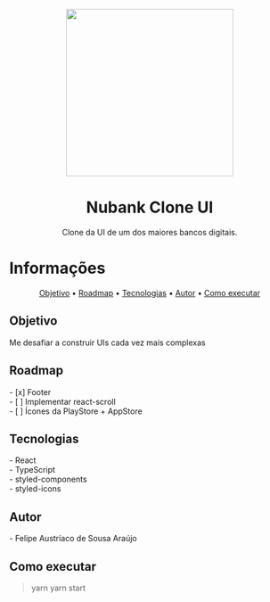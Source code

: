 <p align="center">
<img width="300" height="300" src="https://cdn.discordapp.com/attachments/263762535763673089/770446798191591424/NUBANK_CLONE_UI.png">
</p>

<h1 align="center">Nubank Clone UI</h1>

<p align="center">Clone da UI de um dos maiores bancos digitais.</p>

# Informações

<p align="center">
 <a href="#objetivo">Objetivo</a> •
 <a href="#roadmap">Roadmap</a> • 
 <a href="#tecnologias">Tecnologias</a> • 
 <a href="#autor">Autor</a> •
 <a href="#executar">Como executar</a>
</p>

<h2 id="objetivo">Objetivo</h2>
<p>
  Me desafiar a construir UIs cada vez mais complexas
</p>

<h2 id="roadmap">Roadmap</h2>
- [x] Footer  <br />
- [&nbsp;] Implementar react-scroll  <br />
- [&nbsp;] Ícones da PlayStore + AppStore

<h2 id="tecnologias">Tecnologias</h2>
- React <br />
- TypeScript <br />
- styled-components <br />
- styled-icons

<h2 id="autor">Autor</h2>
- Felipe Austríaco de Sousa Araújo

<h2 id="executar">Como executar</h2>

> yarn
> yarn start
